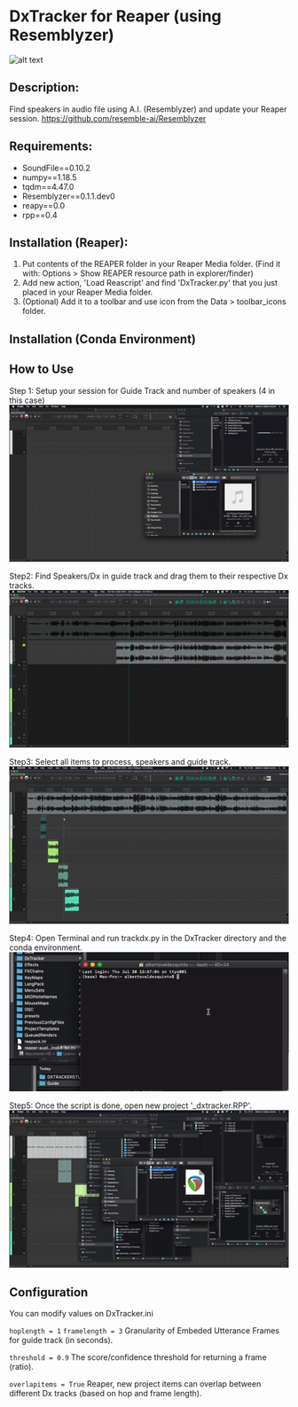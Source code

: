 # DxTracker for Reaper (using Resemblyzer) 
![alt text](https://i.imgur.com/t1MfFYq.jpg)
## Description:

Find speakers in audio file using A.I. (Resemblyzer) and update your Reaper session.
https://github.com/resemble-ai/Resemblyzer

## Requirements:
- SoundFile==0.10.2
- numpy==1.18.5
- tqdm==4.47.0
- Resemblyzer==0.1.1.dev0
- reapy==0.0
- rpp==0.4

## Installation (Reaper):
1. Put contents of the REAPER folder in your Reaper Media folder. (Find it with: Options > Show REAPER resource path in explorer/finder)
2. Add new action, 'Load Reascript' and find 'DxTracker.py' that you just placed in your Reaper Media folder.
3. (Optional) Add it to a toolbar and use icon from the Data > toolbar_icons folder.

## Installation (Conda Environment)

## How to Use
Step 1: Setup your session for Guide Track and number of speakers (4 in this case)
![Step1](Guide/step1.gif)

Step2: Find Speakers/Dx in guide track and drag them to their respective Dx tracks.
![Step2](Guide/step2.gif)

Step3: Select all items to process, speakers and guide track.
![Step3](Guide/step3.gif)

Step4: Open Terminal and run trackdx.py in the DxTracker directory and the conda environment.
![Step4](Guide/step4.gif)

Step5: Once the script is done, open new project '_dxtracker.RPP'.
![Step5](Guide/step5.gif)

## Configuration
You can modify values on DxTracker.ini 

`hoplength = 1` `framelength = 3` Granularity of Embeded Utterance Frames for guide track (in seconds).

`threshold = 0.9` The score/confidence threshold for returning a frame (ratio).

`overlapitems = True` Reaper, new project items can overlap between different Dx tracks (based on hop and frame length).





